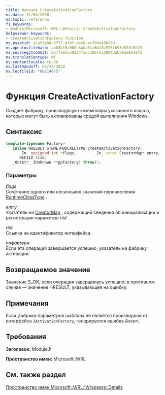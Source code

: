 ```yaml
---
title: Функция CreateActivationFactory
ms.date: 11/04/2016
ms.topic: reference
f1_keywords:
- module/Microsoft::WRL::Details::CreateActivationFactory
helpviewer_keywords:
- CreateActivationFactory function
ms.assetid: a1a53e04-6757-4faf-a4c8-ecf06e43b959
ms.openlocfilehash: ab03b15a968c6aba3fa6df8c975fb98e873f8e23
ms.sourcegitcommit: 857fa6b530224fa6c18675138043aba9aa0619fb
ms.translationtype: MT
ms.contentlocale: ru-RU
ms.lasthandoff: 03/24/2020
ms.locfileid: "80214075"
---
```

# <a name="createactivationfactory-function"></a>Функция CreateActivationFactory

Создает фабрику, производящую экземпляры указанного класса, которые могут быть активированы средой выполнения Windows.

## <a name="syntax"></a>Синтаксис

```cpp
template<typename Factory>
   inline HRESULT STDMETHODCALLTYPE CreateActivationFactory(
      _In_ unsigned int *flags,        _In_ const CreatorMap* entry,
      REFIID riid,
   _Outptr_ IUnknown **ppFactory) throw();
```

### <a name="parameters"></a>Параметры

*flags*<br/>
Сочетание одного или нескольких значений перечисления [RuntimeClassType](runtimeclasstype-enumeration.md) .

*entry*<br/>
Указатель на [CreatorMap](creatormap-structure.md) , содержащий сведения об инициализации и регистрации параметра *riid*.

*riid*<br/>
Ссылка на идентификатор интерфейса.

*ппфактори*<br/>
Если эта операция завершается успешно, указатель на фабрику активации.

## <a name="return-value"></a>Возвращаемое значение

Значение S_OK, если операция завершилась успешно; в противном случае — значение HRESULT, указывающее на ошибку.

## <a name="remarks"></a>Примечания

Если *фабрика* параметров шаблона не является производной от интерфейса `IActivationFactory`, генерируется ошибка Assert.

## <a name="requirements"></a>Требования

**Заголовок:** Module.h

**Пространство имен:** Microsoft::WRL

## <a name="see-also"></a>См. также раздел

[Пространство имен Microsoft::WRL::Wrappers::Details](microsoft-wrl-wrappers-details-namespace.md)
